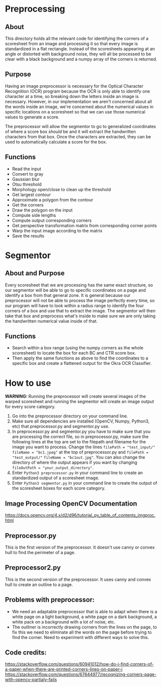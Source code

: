 # Preprocessing

## About

This directory holds all the relevant code for identifying the corners of a scoresheet from an image and processing it so that every image is standardized in a flat rectangle. Instead of the scoresheets appearing at an angle or distorted with background noise, they will all be processed to be clear with a black background and a numpy array of the corners is returned.

## Purpose

Having an image preprocessor is necessary for the Optical Character Recognition (OCR) program because the OCR is only able to identify one character at a time, so breaking down the letters inside an image is necessary. However, in our implementation we aren't concerned about all the words inside an image, we're concerned about the numerical values in specific locations on a scoresheet so that we can use those numerical values to generate a score.

The preprocessor will allow the segmentor to go to generalized coordinates of where a score box *should* be and it will extract the handwritten characters from that box. Once the characters are extracted, they can be used to automatically calculate a score for the box.

## Functions

- Read the input
- Convert to gray
- Gaussian blur
- Otsu threshold
- Morphology open/close to clean up the threshold
- Get largest contour
- Approximate a polygon from the contour
- Get the corners
- Draw the polygon on the input
- Compute side lengths
- Compute output corresponding corners
- Get perspective transformation matrix from corresponding corner points
- Warp the input image according to the matrix
- Save the results

# Segmentor

## About and Purpose

Every scoresheet that we are processing has the same exact structure, so our segmentor will be able to go to specific coordinates on a page and identify a box from that general zone. It is general because our preprocessor will not be able to process the image perfectly every time, so our program will have to look within a radius range to identify the four corners of a box and use that to extract the image. The segmentor will then take that box and preprocess what's inside to make sure we are only taking the handwritten numerical value inside of that.

## Functions

- Search within a box range (using the numpy corners as the whole scoresheet) to locate the box for each BC and CTR score box.
- Then apply the same functions as above to find the coordinates to a specific box and create a flattened output for the Okra OCR Classifier.

# How to use

**WARNING:** Running the preprocessor will create several images of the warped scoresheet and running the segmentor will create an image output for every score category.

1. Go into the preprocessor directory on your command line.
2. Make sure all dependencies are installed (OpenCV, Numpy, Python3, etc) that preprocessor.py and segmentor.py use.
3. In preprocessor.py and segmentor.py you have to make sure that you are processing the correct file, so in preprocessor.py, make sure the following lines at the top are set to the filepath and filename for the image you want to process. Change the lines ```filePath = "test_input/"``` ```fileName = "bc1.jpeg"``` at the top of preprocessor.py and ```filePath = "test_output/"``` ```fileName = "bc1out.jpg"```. You can also change the directory of where the output appears if you want by changing ```fileOutPath = "your_output_directory"```.
3. Enter ```Python3 preprocessor.py``` in your command line to create an standardized output of a scoresheet image.
4. Enter ```Python3 segmentor.py``` in your command line to create the output of the scoresheet boxes for each score category.

## Image Processing OpenCV Documentation

https://docs.opencv.org/4.x/d2/d96/tutorial_py_table_of_contents_imgproc.html

## Preprocessor.py

This is the first version of the preprocessor. It doesn't use canny or convex hull to find the perimeter of a page.

## Preprocessor2.py

This is the second version of the preprocessor. It uses canny and convex hull to create an outline to a page.

## Problems with preprocessor:

- We need an adaptable preprocessor that is able to adapt when there is a white page on a light background, a white page on a dark background, a white pack on a background with a lot of noise, etc.
- The outliner is incorrectly drawing corners from the lines on the page, to fix this we need to eliminate all the words on the page before trying to find the corner. Need to experiment with different ways to solve this.

## Code credits:

https://stackoverflow.com/questions/60941012/how-do-i-find-corners-of-a-paper-when-there-are-printed-corners-lines-on-paper-i
https://stackoverflow.com/questions/67644977/recognizing-corners-page-with-opencv-partialy-fails